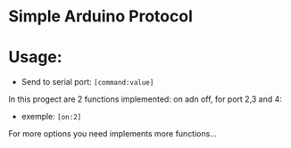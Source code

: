 # Simple Arduino Protocol
# Usage:
- Send to serial port: `[command:value]`

In this progect are 2 functions implemented: on adn off, for port 2,3 and 4:
- exemple: `[on:2]`

For more options you need implements more functions...
